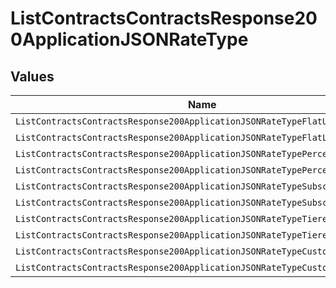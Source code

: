 # ListContractsContractsResponse200ApplicationJSONRateType


## Values

| Name                                                                        | Value                                                                       |
| --------------------------------------------------------------------------- | --------------------------------------------------------------------------- |
| `ListContractsContractsResponse200ApplicationJSONRateTypeFlatUpper`         | FLAT                                                                        |
| `ListContractsContractsResponse200ApplicationJSONRateTypeFlatLower`         | flat                                                                        |
| `ListContractsContractsResponse200ApplicationJSONRateTypePercentageUpper`   | PERCENTAGE                                                                  |
| `ListContractsContractsResponse200ApplicationJSONRateTypePercentageLower`   | percentage                                                                  |
| `ListContractsContractsResponse200ApplicationJSONRateTypeSubscriptionUpper` | SUBSCRIPTION                                                                |
| `ListContractsContractsResponse200ApplicationJSONRateTypeSubscriptionLower` | subscription                                                                |
| `ListContractsContractsResponse200ApplicationJSONRateTypeTieredUpper`       | TIERED                                                                      |
| `ListContractsContractsResponse200ApplicationJSONRateTypeTieredLower`       | tiered                                                                      |
| `ListContractsContractsResponse200ApplicationJSONRateTypeCustomUpper`       | CUSTOM                                                                      |
| `ListContractsContractsResponse200ApplicationJSONRateTypeCustomLower`       | custom                                                                      |